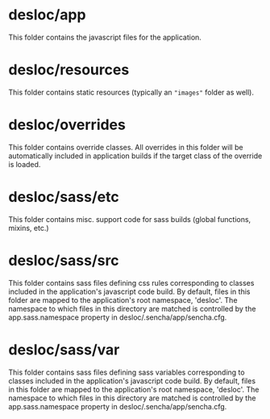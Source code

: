# desloc/app

This folder contains the javascript files for the application.

# desloc/resources

This folder contains static resources (typically an `"images"` folder as well).

# desloc/overrides

This folder contains override classes. All overrides in this folder will be 
automatically included in application builds if the target class of the override
is loaded.

# desloc/sass/etc

This folder contains misc. support code for sass builds (global functions, 
mixins, etc.)

# desloc/sass/src

This folder contains sass files defining css rules corresponding to classes
included in the application's javascript code build.  By default, files in this 
folder are mapped to the application's root namespace, 'desloc'. The
namespace to which files in this directory are matched is controlled by the
app.sass.namespace property in desloc/.sencha/app/sencha.cfg. 

# desloc/sass/var

This folder contains sass files defining sass variables corresponding to classes
included in the application's javascript code build.  By default, files in this 
folder are mapped to the application's root namespace, 'desloc'. The
namespace to which files in this directory are matched is controlled by the
app.sass.namespace property in desloc/.sencha/app/sencha.cfg. 
